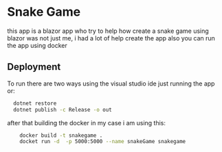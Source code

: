 
# Snake Game

this app is a blazor app who try to help how create a snake game using blazor was not just me, i had a lot of help create the app also you can run the app using docker





## Deployment

To run there are two ways using the visual studio ide just running the app or:

```bash
  dotnet restore
  dotnet publish -c Release -o out
```

after that building the docker in my case i am using this:

```bash
    docker build -t snakegame .
    docket run -d  -p 5000:5000 --name snakeGame snakegame
```
